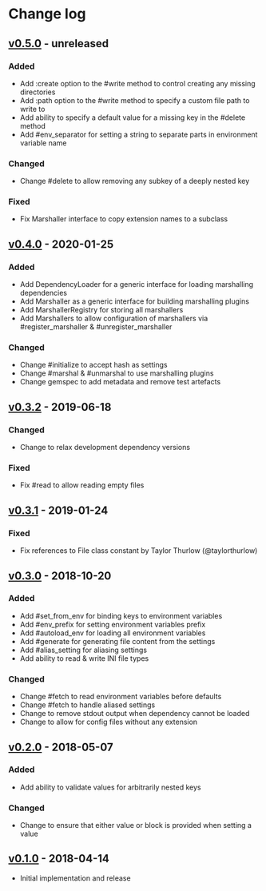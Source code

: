 # Change log

## [v0.5.0] - unreleased

### Added
* Add :create option to the #write method to control creating any missing directories
* Add :path option to the #write method to specify a custom file path to write to
* Add ability to specify a default value for a missing key in the #delete method
* Add #env_separator for setting a string to separate parts in environment variable name

### Changed
* Change #delete to allow removing any subkey of a deeply nested key

### Fixed
* Fix Marshaller interface to copy extension names to a subclass

## [v0.4.0] - 2020-01-25

### Added
* Add DependencyLoader for a generic interface for loading marshalling dependencies
* Add Marshaller as a generic interface for building marshalling plugins
* Add MarshallerRegistry for storing all marshallers
* Add Marshallers to allow configuration of marshallers via #register_marshaller
  & #unregister_marshaller

### Changed
* Change #initialize to accept hash as settings
* Change #marshal & #unmarshal to use marshalling plugins
* Change gemspec to add metadata and remove test artefacts

## [v0.3.2] - 2019-06-18

### Changed
* Change to relax development dependency versions

### Fixed
* Fix #read to allow reading empty files

## [v0.3.1] - 2019-01-24

### Fixed
* Fix references to File class constant by Taylor Thurlow (@taylorthurlow)

## [v0.3.0] - 2018-10-20

### Added
* Add #set_from_env for binding keys to environment variables
* Add #env_prefix for setting environment variables prefix
* Add #autoload_env for loading all environment variables
* Add #generate for generating file content from the settings
* Add #alias_setting for aliasing settings
* Add ability to read & write INI file types

### Changed
* Change #fetch to read environment variables before defaults
* Change #fetch to handle aliased settings
* Change to remove stdout output when dependency cannot be loaded
* Change to allow for config files without any extension

## [v0.2.0] - 2018-05-07

### Added
* Add ability to validate values for arbitrarily nested keys

### Changed
* Change to ensure that either value or block is provided when setting a value

## [v0.1.0] - 2018-04-14

* Initial implementation and release

[v0.5.0]: https://github.com/piotrmurach/tty-config/compare/v0.4.0...v0.5.0
[v0.4.0]: https://github.com/piotrmurach/tty-config/compare/v0.3.2...v0.4.0
[v0.3.2]: https://github.com/piotrmurach/tty-config/compare/v0.3.1...v0.3.2
[v0.3.1]: https://github.com/piotrmurach/tty-config/compare/v0.3.0...v0.3.1
[v0.3.0]: https://github.com/piotrmurach/tty-config/compare/v0.2.0...v0.3.0
[v0.2.0]: https://github.com/piotrmurach/tty-config/compare/v0.1.0...v0.2.0
[v0.1.0]: https://github.com/piotrmurach/tty-config/compare/v0.1.0
